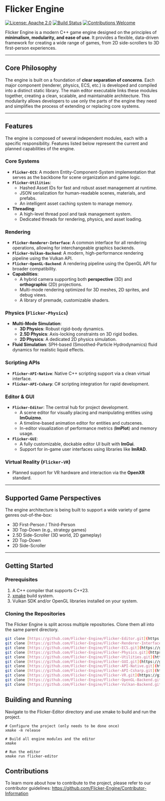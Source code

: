 # Flicker Engine

[![License: Apache 2.0](https://img.shields.io/badge/License-Apache_2.0-blue.svg)](https://opensource.org/licenses/Apache-2.0)
[![Build Status](https://img.shields.io/badge/build-pending-lightgrey)](https://github.com/Flicker-Engine)
[![Contributions Welcome](https://img.shields.io/badge/contributions-welcome-orange.svg)](#contributing)

Flicker Engine is a modern C++ game engine designed on the principles of **minimalism, modularity, and ease of use**. It provides a flexible, data-driven framework for creating a wide range of games, from 2D side-scrollers to 3D first-person experiences.

---

## Core Philosophy

The engine is built on a foundation of **clear separation of concerns**. Each major component (renderer, physics, ECS, etc.) is developed and compiled into a distinct static library. The main editor executable links these modules together, creating a clean, scalable, and maintainable architecture. This modularity allows developers to use only the parts of the engine they need and simplifies the process of extending or replacing core systems.

---

## Features

The engine is composed of several independent modules, each with a specific responsibility. Features listed below represent the current and planned capabilities of the engine.

### Core Systems
-   **`Flicker-ECS`**: A modern Entity-Component-System implementation that serves as the backbone for scene organization and game logic.
-   **`Flicker-Utilities`**:
    -   Hashed Asset IDs for fast and robust asset management at runtime.
    -   JSON serialization for human-readable scenes, materials, and prefabs.
    -   An intelligent asset caching system to manage memory.
-   **Threading**:
    -   A high-level thread pool and task management system.
    -   Dedicated threads for rendering, physics, and asset loading.

### Rendering
-   **`Flicker-Renderer-Interface`**: A common interface for all rendering operations, allowing for interchangeable graphics backends.
-   **`Flicker-Vulkan-Backend`**: A modern, high-performance rendering pipeline using the Vulkan API.
-   **`Flicker-OpenGL-Backend`**: A rendering pipeline using the OpenGL API for broader compatibility.
-   **Capabilities**:
    -   A hybrid camera supporting both **perspective** (3D) and **orthographic** (2D) projections.
    -   Multi-mode rendering optimized for 3D meshes, 2D sprites, and debug views.
    -   A library of premade, customizable shaders.

### Physics (`Flicker-Physics`)
-   **Multi-Mode Simulation**:
    -   **3D Physics**: Robust rigid-body dynamics.
    -   **2.5D Physics**: Axis-locking constraints on 3D rigid bodies.
    -   **2D Physics**: A dedicated 2D physics simulation.
-   **Fluid Simulation**: SPH-based (Smoothed-Particle Hydrodynamics) fluid dynamics for realistic liquid effects.

### Scripting APIs
-   **`Flicker-API-Native`**: Native C++ scripting support via a clean virtual interface.
-   **`Flicker-API-Csharp`**: C# scripting integration for rapid development.

### Editor & GUI
-   **`Flicker-Editor`**: The central hub for project development.
    -   A scene editor for visually placing and manipulating entities using **ImGuizmo**.
    -   A timeline-based animation editor for entities and cutscenes.
    -   In-editor visualization of performance metrics (**ImPlot**) and memory usage.
-   **`Flicker-GUI`**:
    -   A fully customizable, dockable editor UI built with **ImGui**.
    -   Support for in-game user interfaces using libraries like **ImRAD**.

### Virtual Reality (`Flicker-VR`)
-   Planned support for VR hardware and interaction via the **OpenXR** standard.

---

## Supported Game Perspectives

The engine architecture is being built to support a wide variety of game genres out-of-the-box:
-   3D First-Person / Third-Person
-   3D Top-Down (e.g., strategy games)
-   2.5D Side-Scroller (3D world, 2D gameplay)
-   2D Top-Down
-   2D Side-Scroller

---

## Getting Started

### Prerequisites
1.  A C++ compiler that supports C++23.
2.  [xmake](https://xmake.io/) build system.
3.  Vulkan SDK and/or OpenGL libraries installed on your system.

### Cloning the Repositories
The Flicker Engine is split across multiple repositories. Clone them all into the same parent directory.

```bash
git clone [https://github.com/Flicker-Engine/Flicker-Editor.git](https://github.com/Flicker-Engine/Flicker-Editor.git)
git clone [https://github.com/Flicker-Engine/Flicker-Renderer-Interface.git](https://github.com/Flicker-Engine/Flicker-Renderer-Interface.git)
git clone [https://github.com/Flicker-Engine/Flicker-ECS.git](https://github.com/Flicker-Engine/Flicker-ECS.git)
git clone [https://github.com/Flicker-Engine/Flicker-Physics.git](https://github.com/Flicker-Engine/Flicker-Physics.git)
git clone [https://github.com/Flicker-Engine/Flicker-Utilities.git](https://github.com/Flicker-Engine/Flicker-Utilities.git)
git clone [https://github.com/Flicker-Engine/Flicker-GUI.git](https://github.com/Flicker-Engine/Flicker-GUI.git)
git clone [https://github.com/Flicker-Engine/Flicker-API-Native.git](https://github.com/Flicker-Engine/Flicker-API-Native.git)
git clone [https://github.com/Flicker-Engine/Flicker-API-Csharp.git](https://github.com/Flicker-Engine/Flicker-API-Csharp.git)
git clone [https://github.com/Flicker-Engine/Flicker-VR.git](https://github.com/Flicker-Engine/Flicker-VR.git)
git clone [https://github.com/Flicker-Engine/Flicker-OpenGL-Backend.git](https://github.com/Flicker-Engine/Flicker-OpenGL-Backend.git)
git clone [https://github.com/Flicker-Engine/Flicker-Vulkan-Backend.git](https://github.com/Flicker-Engine/Flicker-Vulkan-Backend.git)
```

## Building and Running
Navigate to the Flicker-Editor directory and use xmake to build and run the project.
```
# Configure the project (only needs to be done once)
xmake -m release

# Build all engine modules and the editor
xmake

# Run the editor
xmake run flicker-editor
```
## Contributions
To learn more about how to contribute to the project, please refer to our contributor guidelines:
https://github.com/Flicker-Engine/Contributor-Information
